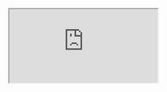 
<iframe src='https://cdn.knightlab.com/libs/timeline3/latest/embed/index.html?source=16IGZOHhNIgBf65qkCYGlISM9ENwfEEqy2xd5CvdeQ2I&font=Ubuntu&lang=en&initial_zoom=3&height=100%&width=100%&hash_bookmark=false&duration=1500&initial_zoom=0'></iframe>